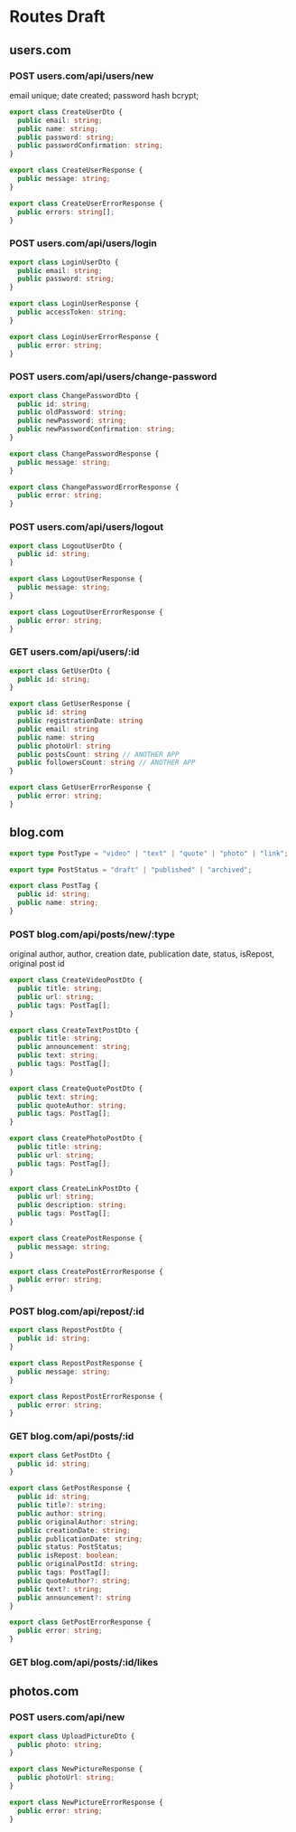 # Routes Draft

## users.com

### POST users.com/api/users/new

email unique; date created; password hash bcrypt;

```typescript
export class CreateUserDto {
  public email: string;
  public name: string;
  public password: string;
  public passwordConfirmation: string;
}
```

```typescript
export class CreateUserResponse {
  public message: string;
}
```

```typescript
export class CreateUserErrorResponse {
  public errors: string[];
}
```

### POST users.com/api/users/login

```typescript
export class LoginUserDto {
  public email: string;
  public password: string;
}
```

```typescript
export class LoginUserResponse {
  public accessToken: string;
}
```

```typescript
export class LoginUserErrorResponse {
  public error: string;
}
```

### POST users.com/api/users/change-password

```typescript
export class ChangePasswordDto {
  public id: string;
  public oldPassword: string;
  public newPassword: string;
  public newPasswordConfirmation: string;
}
```

```typescript
export class ChangePasswordResponse {
  public message: string;
}
```

```typescript
export class ChangePasswordErrorResponse {
  public error: string;
}
```

### POST users.com/api/users/logout

```typescript
export class LogoutUserDto {
  public id: string;
}
```

```typescript
export class LogoutUserResponse {
  public message: string;
}
```

```typescript
export class LogoutUserErrorResponse {
  public error: string;
}
```

### GET users.com/api/users/:id

```typescript
export class GetUserDto {
  public id: string;
}
```

```typescript
export class GetUserResponse {
  public id: string
  public registrationDate: string
  public email: string
  public name: string
  public photoUrl: string
  public postsCount: string // ANOTHER APP
  public followersCount: string // ANOTHER APP
}
```

```typescript
export class GetUserErrorResponse {
  public error: string;
}
```

## blog.com

```typescript
export type PostType = "video" | "text" | "quote" | "photo" | "link";
```

```typescript
export type PostStatus = "draft" | "published" | "archived";
```

```typescript
export class PostTag {
  public id: string;
  public name: string;
}
```

### POST blog.com/api/posts/new/:type

original author, author, creation date, publication date, status, isRepost, original post id

```typescript
export class CreateVideoPostDto {
  public title: string;
  public url: string;
  public tags: PostTag[];
}
```

```typescript
export class CreateTextPostDto {
  public title: string;
  public announcement: string;
  public text: string;
  public tags: PostTag[];
}
```

```typescript
export class CreateQuotePostDto {
  public text: string;
  public quoteAuthor: string;
  public tags: PostTag[];
}
```

```typescript
export class CreatePhotoPostDto {
  public title: string;
  public url: string;
  public tags: PostTag[];
}
```

```typescript
export class CreateLinkPostDto {
  public url: string;
  public description: string;
  public tags: PostTag[];
}
```

```typescript
export class CreatePostResponse {
  public message: string;
}
```

```typescript
export class CreatePostErrorResponse {
  public error: string;
}
```

### POST blog.com/api/repost/:id

```typescript
export class RepostPostDto {
  public id: string;
}
```

```typescript
export class RepostPostResponse {
  public message: string;
}
```

```typescript
export class RepostPostErrorResponse {
  public error: string;
}
```

### GET blog.com/api/posts/:id

```typescript
export class GetPostDto {
  public id: string;
}
```

```typescript
export class GetPostResponse {
  public id: string;
  public title?: string;
  public author: string;
  public originalAuthor: string;
  public creationDate: string;
  public publicationDate: string;
  public status: PostStatus;
  public isRepost: boolean;
  public originalPostId: string;
  public tags: PostTag[];
  public quoteAuthor?: string;
  public text?: string;
  public announcement?: string
}
```

```typescript
export class GetPostErrorResponse {
  public error: string;
}
```

### GET blog.com/api/posts/:id/likes

## photos.com

### POST users.com/api/new

```typescript
export class UploadPictureDto {
  public photo: string;
}
```

```typescript
export class NewPictureResponse {
  public photoUrl: string;
}
```

```typescript
export class NewPictureErrorResponse {
  public error: string;
}
```
